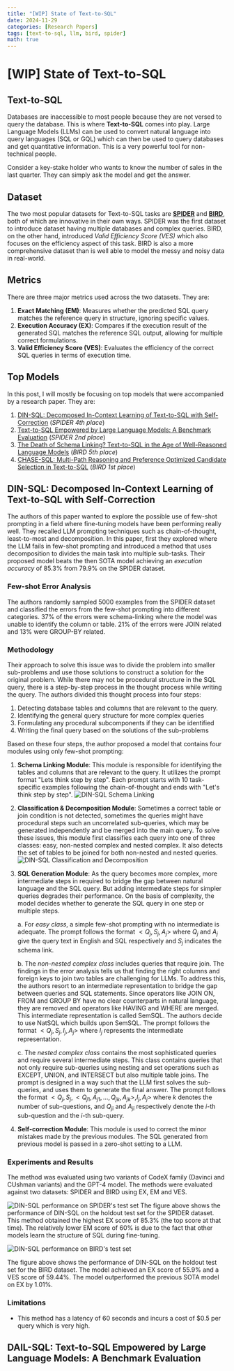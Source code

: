 ```yaml
---
title: "[WIP] State of Text-to-SQL"
date: 2024-11-29
categories: [Research Papers]
tags: [text-to-sql, llm, bird, spider]
math: true
---
```


# [WIP] State of Text-to-SQL

## Text-to-SQL

Databases are inaccessible to most people because they are not versed to query the database. This is where **Text-to-SQL** comes into play. Large Language Models (LLMs) can be used to convert natural language into query languages (SQL or GQL) which can then be used to query databases and get quantitative information. This is a very powerful tool for non-technical people. 

Consider a key-stake holder who wants to know the number of sales in the last quarter. They can simply ask the model and get the answer.


## Dataset

The two most popular datasets for Text-to-SQL tasks are **[SPIDER](https://yale-lily.github.io/spider)** and **[BIRD](https://bird-bench.github.io/)**, both of which are innovative in their own ways. SPIDER was the first dataset to introduce dataset having multiple databases and complex queries. BIRD, on the other hand, introduced *Valid Efficiency Score (VES)* which also focuses on the efficiency aspect of this task. BIRD is also a more comprehensive dataset than is well able to model the messy and noisy data in real-world.

## Metrics

There are three major metrics used across the two datasets. They are:

1. **Exact Matching (EM)**: Measures whether the predicted SQL query matches the reference query in structure, ignoring specific values.
2. **Execution Accuracy (EX)**: Compares if the execution result of the generated SQL matches the reference SQL output, allowing for multiple correct formulations.
3. **Valid Efficiency Score (VES)**: Evaluates the efficiency of the correct SQL queries in terms of execution time.



## Top Models

In this post, I will mostly be focusing on top models that were accompanied by a research paper. They are:

1. [DIN-SQL: Decomposed In-Context Learning of Text-to-SQL with Self-Correction](https://arxiv.org/abs/2304.11015) (*SPIDER 4th place*)
2. [Text-to-SQL Empowered by Large Language Models: A Benchmark Evaluation](https://arxiv.org/abs/2308.15363) (*SPIDER 2nd place*)
3. [The Death of Schema Linking? Text-to-SQL in the Age of Well-Reasoned Language Models](https://arxiv.org/abs/2408.07702) (*BIRD 5th place*)
4. [CHASE-SQL: Multi-Path Reasoning and Preference Optimized Candidate Selection in Text-to-SQL](https://arxiv.org/abs/2410.01943) (*BIRD 1st place*)


## DIN-SQL: Decomposed In-Context Learning of Text-to-SQL with Self-Correction

The authors of this paper wanted to explore the possible use of few-shot prompting in a field where fine-tuning models have been performing really well. They recalled LLM prompting techniques such as chain-of-thought, least-to-most and decomposition. In this paper, first they explored where the LLM fails in few-shot prompting and introduced a method that uses decomposition to divides the main task into multiple sub-tasks. Their proposed model beats the then SOTA model achieving an *execution accuracy* of 85.3% from 79.9% on the SPIDER dataset.

### Few-shot Error Analysis

The authors randomly sampled 5000 examples from the SPIDER dataset and classified the errors from the few-shot prompting into different categories. 37% of the errors were schema-linking where the model was unable to identify the column or table. 21% of the errors were JOIN related and 13% were GROUP-BY related.

### Methodology

Their approach to solve this issue was to divide the problem into smaller sub-problems and use those solutions to construct a solution for the original problem. While there may not be procedural structure in the SQL query, there is a step-by-step process in the thought process while writing the query. The authors divided this thought process into four steps:

1. Detecting database tables and columns that are relevant to the query.
2. Identifying the general query structure for more complex queries
3. Formulating any procedural subcomponents if they can be identified
4. Writing the final query based on the solutions of the sub-problems

Based on these four steps, the author proposed a model that contains four modules using only few-shot prompting:

1. **Schema Linking Module**: This module is responsible for identifying the tables and columns that are relevant to the query. It utilizes the prompt format "Lets think step by step". Each prompt starts with 10 task-specific examples following the chain-of-thought and ends with "Let's think step by step".
![DIN-SQL Schema Linking](assets/img/din-cot.png)

2. **Classification & Decomposition Module**: Sometimes a correct table or join condition is not detected, sometimes the queries might have procedural steps such an uncorrelated sub-queries, which may be generated independently and be merged into the main query. To solve these issues, this module first classifies each query into one of three classes: easy, non-nested complex and nested complex. It also detects the set of tables to be joined for both non-nested and nested queries.
![DIN-SQL Classification and Decomposition](assets/img/din-cad.png)

3. **SQL Generation Module**: As the query becomes more complex, more intermediate steps in required to bridge the gap between natural language and the SQL query. But adding intermediate steps for simpler queries degrades their performance. On the basis of complexity, the model decides whether to generate the SQL query in one step or multiple steps.

	a. For *easy class*, a simple few-shot prompting with no intermediate is adequate. The prompt follows the format $<Q_j, S_j, A_j>$ where $Q_j$ and $A_j$ give the query text in English and SQL respectively and $S_j$ indicates the schema link.

	b. The *non-nested complex class* includes queries that require join. The findings in the error analysis tells us that finding the right columns and foreign keys to join two tables are challenging for LLMs. To address this, the authors resort to an intermediate representation to bridge the gap between queries and SQL statements. Since operators like JOIN ON, FROM and GROUP BY have no clear counterparts in natural language, they are removed and operators like HAVING and WHERE are merged. This intermediate representation is called SemSQL. The authors decide to use NatSQL which builds upon SemSQL. The prompt follows the format $<Q_j, S_j, I_j, A_j>$ where $I_j$ represents the intermediate representation.

	c. The *nested complex class* contains the most sophisticated queries and require several intermediate steps. This class contains queries that not only require sub-queries using nesting and set operations such as EXCEPT, UNION, and INTERSECT but also multiple table joins. The prompt is designed in a way such that the LLM first solves the sub-queries, and uses them to generate the final answer. The prompt follows the format $<Q_j, S_j, <Q_{j1}, A_{j1}, . . . , Q_{jk}, A_{jk}>, I_j, A_j>$ where $k$ denotes the number of sub-questions, and $Q_{ji}$ and $A_{ji}$ respectively denote the $i$-th sub-question and the $i$-th sub-query.

4. **Self-correction Module**: This module is used to correct the minor mistakes made by the previous modules. The SQL generated from previous model is passed in a zero-shot setting to a LLM.

### Experiments and Results

The method was evaluated using two variants of CodeX family (Davinci and CUshman variants) and the GPT-4 model. The methods were evaluated against two datasets: SPIDER and BIRD using EX, EM and VES.

![DIN-SQL performance on SPIDER's test set](assets/img/din-spider.png)
The figure above shows the performance of DIN-SQL on the holdout test set for the SPIDER dataset. This method obtained the highest EX score of 85.3% (the top score at that time). The relatively lower EM score of 60% is due to the fact that other models learn the structure of SQL during fine-tuning.

![DIN-SQL performance on BIRD's test set](assets/img/din-bird.png)

The figure above shows the performance of DIN-SQL on the holdout test set for the BIRD dataset. The model achieved an EX score of 55.9% and a VES score of 59.44%. The model outperformed the previous SOTA model on EX by 1.01%.


### Limitations

- This method has a latency of 60 seconds and incurs a cost of $0.5 per query which is very high.

## DAIL-SQL: Text-to-SQL Empowered by Large Language Models: A Benchmark Evaluation



